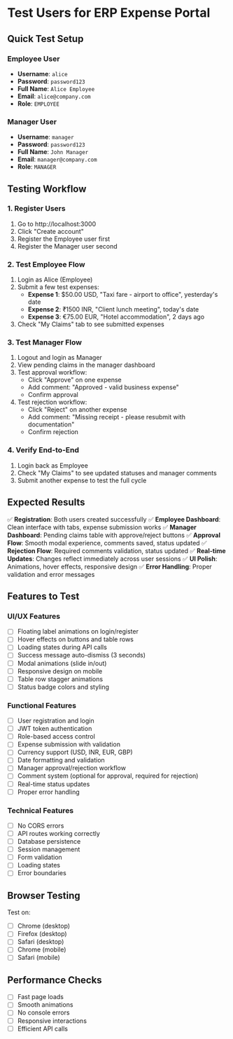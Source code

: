 # Test Users for ERP Expense Portal

## Quick Test Setup

### Employee User
- **Username**: `alice`
- **Password**: `password123`
- **Full Name**: `Alice Employee`
- **Email**: `alice@company.com`
- **Role**: `EMPLOYEE`

### Manager User
- **Username**: `manager`
- **Password**: `password123`
- **Full Name**: `John Manager`
- **Email**: `manager@company.com`
- **Role**: `MANAGER`

## Testing Workflow

### 1. Register Users
1. Go to http://localhost:3000
2. Click "Create account"
3. Register the Employee user first
4. Register the Manager user second

### 2. Test Employee Flow
1. Login as Alice (Employee)
2. Submit a few test expenses:
   - **Expense 1**: $50.00 USD, "Taxi fare - airport to office", yesterday's date
   - **Expense 2**: ₹1500 INR, "Client lunch meeting", today's date
   - **Expense 3**: €75.00 EUR, "Hotel accommodation", 2 days ago
3. Check "My Claims" tab to see submitted expenses

### 3. Test Manager Flow
1. Logout and login as Manager
2. View pending claims in the manager dashboard
3. Test approval workflow:
   - Click "Approve" on one expense
   - Add comment: "Approved - valid business expense"
   - Confirm approval
4. Test rejection workflow:
   - Click "Reject" on another expense
   - Add comment: "Missing receipt - please resubmit with documentation"
   - Confirm rejection

### 4. Verify End-to-End
1. Login back as Employee
2. Check "My Claims" to see updated statuses and manager comments
3. Submit another expense to test the full cycle

## Expected Results

✅ **Registration**: Both users created successfully
✅ **Employee Dashboard**: Clean interface with tabs, expense submission works
✅ **Manager Dashboard**: Pending claims table with approve/reject buttons
✅ **Approval Flow**: Smooth modal experience, comments saved, status updated
✅ **Rejection Flow**: Required comments validation, status updated
✅ **Real-time Updates**: Changes reflect immediately across user sessions
✅ **UI Polish**: Animations, hover effects, responsive design
✅ **Error Handling**: Proper validation and error messages

## Features to Test

### UI/UX Features
- [ ] Floating label animations on login/register
- [ ] Hover effects on buttons and table rows
- [ ] Loading states during API calls
- [ ] Success message auto-dismiss (3 seconds)
- [ ] Modal animations (slide in/out)
- [ ] Responsive design on mobile
- [ ] Table row stagger animations
- [ ] Status badge colors and styling

### Functional Features
- [ ] User registration and login
- [ ] JWT token authentication
- [ ] Role-based access control
- [ ] Expense submission with validation
- [ ] Currency support (USD, INR, EUR, GBP)
- [ ] Date formatting and validation
- [ ] Manager approval/rejection workflow
- [ ] Comment system (optional for approval, required for rejection)
- [ ] Real-time status updates
- [ ] Proper error handling

### Technical Features
- [ ] No CORS errors
- [ ] API routes working correctly
- [ ] Database persistence
- [ ] Session management
- [ ] Form validation
- [ ] Loading states
- [ ] Error boundaries

## Browser Testing
Test on:
- [ ] Chrome (desktop)
- [ ] Firefox (desktop)
- [ ] Safari (desktop)
- [ ] Chrome (mobile)
- [ ] Safari (mobile)

## Performance Checks
- [ ] Fast page loads
- [ ] Smooth animations
- [ ] No console errors
- [ ] Responsive interactions
- [ ] Efficient API calls
